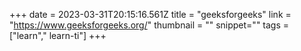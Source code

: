 +++
date = 2023-03-31T20:15:16.561Z
title = "geeksforgeeks"
link = "https://www.geeksforgeeks.org/"
thumbnail = ""
snippet=""
tags = ["learn"," learn-ti"]
+++
